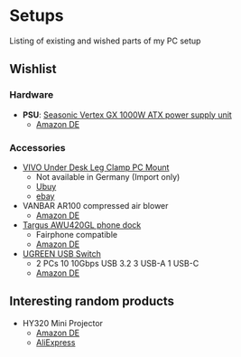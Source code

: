 # Setups

Listing of existing and wished parts of my PC setup

## Wishlist

### Hardware

- **PSU**: [Seasonic Vertex GX 1000W ATX power supply unit](https://seasonic.com/vertex-gx/)
    - [Amazon DE](https://www.amazon.de/-/en/Seasonic-Vertex-1000-power-supply/dp/B0BQRCD834/ref=sr_1_1)

### Accessories

- [VIVO Under Desk Leg Clamp PC Mount](https://vivo-us.com/products/mount-pc01c)
    - Not available in Germany (Import only)
    - [Ubuy](https://www.ubuy.co.de/en/product/7W04QOW18-vivo-adjustable-clamp-on-desk-leg-pc-mount-under-desk-pc-mount-computer-case-cpu-holder-with-tool-free-installation-black-mount-pc01c)
    - [ebay](https://www.ebay.com/itm/326159340684)
- VANBAR AR100 compressed air blower
    - [Amazon DE](https://www.amazon.de/dp/B0BVLJ885C)   
- [Targus AWU420GL phone dock](https://de.targus.com/products/universal-usb-c-phone-dock-awu420gl)
    - Fairphone compatible
    - [Amazon DE](https://www.amazon.de/Targus-AWU420GL-Universal-Telefon-Dock-kompatibel/dp/B08TV9V83S)
- [UGREEN USB Switch](https://de.ugreen.com/products/ugreen-usb-switch-2pc-10gbps-usb-3-2-switcher-2-in-4-out-usb-c-switch)
    - 2 PCs 10 10Gbps USB 3.2 3 USB-A 1 USB-C
    - [Amazon DE](https://www.amazon.de/UGREEN-Switcher-Kontroller-Umschalter-Aluminiumgeh%C3%A4use/dp/B0CH7T76RX)


## Interesting random products

- HY320 Mini Projector
    - [Amazon DE](https://www.amazon.de/-/en/Magcubic-Projector-Automatic-Correction-Integrated/dp/B0CQK47X5V/ref=sr_1_fkmr1_1)
    - [AliExpress](https://www.aliexpress.com/item/1005006413384128.html)